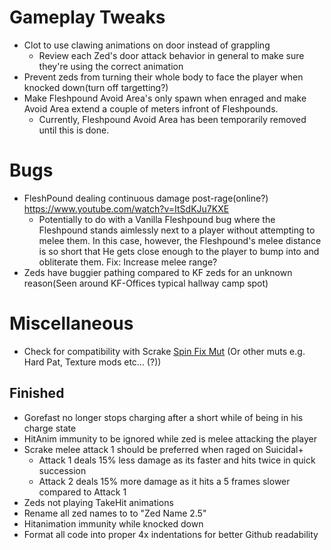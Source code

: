 # Gameplay Tweaks
 - Clot to use clawing animations on door instead of grappling
   - Review each Zed's door attack behavior in general to make sure they're using the correct animation
 - Prevent zeds from turning their whole body to face the player when knocked down(turn off targetting?)
 - Make Fleshpound Avoid Area's only spawn when enraged and make Avoid Area extend a couple of meters infront of Fleshpounds. 
   - Currently, Fleshpound Avoid Area has been temporarily removed until this is done.

# Bugs
- FleshPound dealing continuous damage post-rage(online?) https://www.youtube.com/watch?v=ItSdKJu7KXE 
    - Potentially to do with a Vanilla Fleshpound bug where the Fleshpound stands aimlessly next to a player without attempting to melee them. In this case, however, the Fleshpound's melee distance is so short that He gets close enough to the player to bump into and obliterate them. Fix: Increase melee range?
- Zeds have buggier pathing compared to KF zeds for an unknown reason(Seen around KF-Offices typical hallway camp spot)

# Miscellaneous
- Check for compatibility with Scrake [Spin Fix Mut](https://steamcommunity.com/sharedfiles/filedetails/?id=2046199794) (Or other muts e.g. Hard Pat, Texture mods etc... (?))

## Finished
- Gorefast no longer stops charging after a short while of being in his charge state
- HitAnim immunity to be ignored while zed is melee attacking the player
- Scrake melee attack 1 should be preferred when raged on Suicidal+
  - Attack 1 deals 15% less damage as its faster and hits twice in quick succession
  - Attack 2 deals 15% more damage as it hits a 5 frames slower compared to Attack 1
- Zeds not playing TakeHit animations
- Rename all zed names to to "Zed Name 2.5"
- Hitanimation immunity while knocked down
- Format all code into proper 4x indentations for better Github readability
